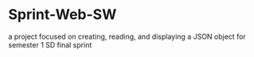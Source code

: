 # Sprint-Web-SW
a project focused on creating, reading, and displaying a JSON object for semester 1 SD final sprint
